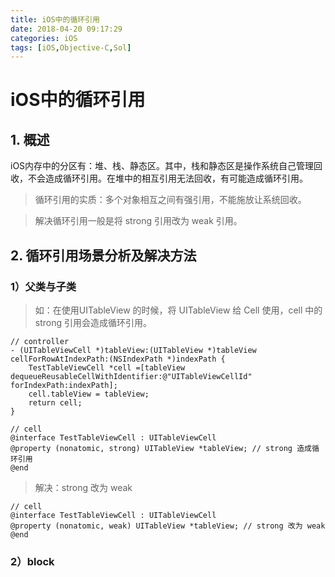 ```yaml
---
title: iOS中的循环引用
date: 2018-04-20 09:17:29
categories: iOS
tags: [iOS,Objective-C,Sol]
---
```


# iOS中的循环引用

## 1. 概述

iOS内存中的分区有：堆、栈、静态区。其中，栈和静态区是操作系统自己管理回收，不会造成循环引用。在堆中的相互引用无法回收，有可能造成循环引用。

> 循环引用的实质：多个对象相互之间有强引用，不能施放让系统回收。

> 解决循环引用一般是将 strong 引用改为 weak 引用。

## 2. 循环引用场景分析及解决方法

### 1）父类与子类

> 如：在使用UITableView 的时候，将 UITableView 给 Cell 使用，cell 中的 strong 引用会造成循环引用。

```
// controller
- (UITableViewCell *)tableView:(UITableView *)tableView cellForRowAtIndexPath:(NSIndexPath *)indexPath {
    TestTableViewCell *cell =[tableView dequeueReusableCellWithIdentifier:@"UITableViewCellId" forIndexPath:indexPath];
    cell.tableView = tableView;
    return cell;
}

// cell
@interface TestTableViewCell : UITableViewCell
@property (nonatomic, strong) UITableView *tableView; // strong 造成循环引用
@end
```

> 解决：strong 改为 weak

```
// cell
@interface TestTableViewCell : UITableViewCell
@property (nonatomic, weak) UITableView *tableView; // strong 改为 weak
@end
```

### 2）block
